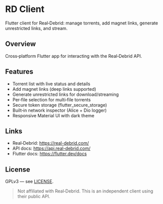 # RD Client

Flutter client for Real‑Debrid: manage torrents, add magnet links, generate unrestricted links, and stream.

## Overview

Cross‑platform Flutter app for interacting with the Real‑Debrid API.

## Features

- Torrent list with live status and details
- Add magnet links (deep links supported)
- Generate unrestricted links for download/streaming
- Per‑file selection for multi‑file torrents
- Secure token storage (flutter_secure_storage)
- Built‑in network inspector (Alice + Dio logger)
- Responsive Material UI with dark theme

## Links

- Real‑Debrid: https://real-debrid.com/
- API docs: https://api.real-debrid.com/
- Flutter docs: https://flutter.dev/docs

## License

GPLv3 — see [LICENSE](LICENSE).

> Not affiliated with Real‑Debrid. This is an independent client using their public API.
